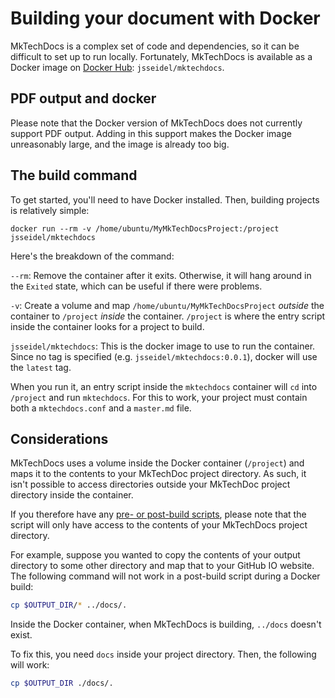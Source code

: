 # Building your document with Docker

MkTechDocs is a complex set of code and dependencies, so it can be difficult to
set up to run locally. Fortunately, MkTechDocs is available as a Docker image on
[Docker Hub](https://hub.docker.com/r/jsseidel/mktechdocs/):
`jsseidel/mktechdocs`.

## PDF output and docker

Please note that the Docker version of MkTechDocs does not currently support PDF
output. Adding in this support makes the Docker image unreasonably large, and
the image is already too big. 

## The build command

To get started, you'll need to have Docker installed. Then, building projects is
relatively simple:

```
docker run --rm -v /home/ubuntu/MyMkTechDocsProject:/project jsseidel/mktechdocs
```

Here's the breakdown of the command:

`--rm`: Remove the container after it exits. Otherwise, it will hang around in
the `Exited` state, which can be useful if there were problems.

`-v`: Create a volume and map `/home/ubuntu/MyMkTechDocsProject` _outside_ the
container to `/project` _inside_ the container. `/project` is where the entry
script inside the container looks for a project to build.

`jsseidel/mktechdocs`: This is the docker image to use to run the container.
Since no tag is specified (e.g. `jsseidel/mktechdocs:0.0.1`), docker will use
the `latest` tag.

When you run it, an entry script inside the `mktechdocs` container will `cd`
into `/project` and run `mktechdocs`. For this to work, your project must
contain both a `mktechdocs.conf` and a `master.md` file.

## Considerations

MkTechDocs uses a volume inside the Docker container (`/project`) and maps it to
the contents to your MkTechDoc project directory. As such, it isn't possible to
access directories outside your MkTechDoc project directory inside the
container.

If you therefore have any [pre- or post-build
scripts](https://att.github.io/MkTechDocs/#pre--and-post-build-activities),
please note that the script will only have access to the contents of your
MkTechDocs project directory.

For example, suppose you wanted to copy the contents of your output directory to
some other directory and map that to your GitHub IO website. The following
command will not work in a post-build script during a Docker build:

```bash
cp $OUTPUT_DIR/* ../docs/.
```

Inside the Docker container, when MkTechDocs is building, `../docs` doesn't
exist.

To fix this, you need `docs` inside your project directory. Then, the following
will work:

```bash
cp $OUTPUT_DIR ./docs/.
```


